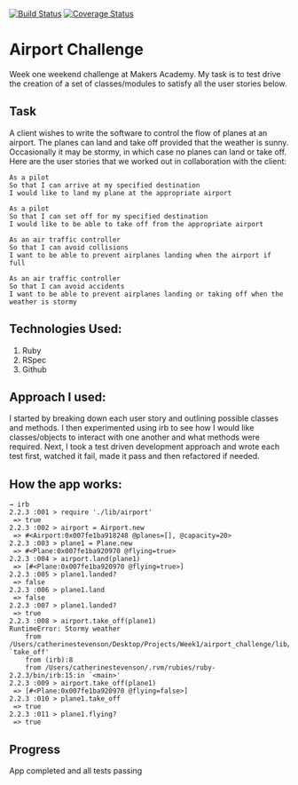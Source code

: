 [![Build Status](https://travis-ci.org/catherinestevenson/airport_challenge.svg?branch=master)](https://travis-ci.org/catherinestevenson/airport_challenge)  [![Coverage Status](https://coveralls.io/repos/catherinestevenson/airport_challenge/badge.svg?branch=master&service=github)](https://coveralls.io/github/catherinestevenson/airport_challenge?branch=master)

Airport Challenge
=================

Week one weekend challenge at Makers Academy. My task is to test drive the creation of a set of classes/modules to satisfy all the user stories below.

Task
-----

A client wishes to write the software to control the flow of planes at an airport. The planes can land and take off provided that the weather is sunny. Occasionally it may be stormy, in which case no planes can land or take off.  Here are the user stories that we worked out in collaboration with the client:

```
As a pilot
So that I can arrive at my specified destination
I would like to land my plane at the appropriate airport

As a pilot
So that I can set off for my specified destination
I would like to be able to take off from the appropriate airport

As an air traffic controller
So that I can avoid collisions
I want to be able to prevent airplanes landing when the airport if full

As an air traffic controller
So that I can avoid accidents
I want to be able to prevent airplanes landing or taking off when the weather is stormy
```

## Technologies Used:

1. Ruby
2. RSpec
3. Github

## Approach I used:

I started by breaking down each user story and outlining possible classes and methods. I then experimented using irb to see how I would like classes/objects to interact with one another and what methods were required. Next, I took a test driven development approach and wrote each test first, watched it fail, made it pass and then refactored if needed.

## How the app works:

```
→ irb
2.2.3 :001 > require './lib/airport'
 => true
2.2.3 :002 > airport = Airport.new
 => #<Airport:0x007fe1ba918248 @planes=[], @capacity=20>
2.2.3 :003 > plane1 = Plane.new
 => #<Plane:0x007fe1ba920970 @flying=true>
2.2.3 :004 > airport.land(plane1)
 => [#<Plane:0x007fe1ba920970 @flying=true>]
2.2.3 :005 > plane1.landed?
 => false
2.2.3 :006 > plane1.land
 => false
2.2.3 :007 > plane1.landed?
 => true
2.2.3 :008 > airport.take_off(plane1)
RuntimeError: Stormy weather
	from /Users/catherinestevenson/Desktop/Projects/Week1/airport_challenge/lib/airport.rb:27:in `take_off'
	from (irb):8
	from /Users/catherinestevenson/.rvm/rubies/ruby-2.2.3/bin/irb:15:in `<main>'
2.2.3 :009 > airport.take_off(plane1)
 => [#<Plane:0x007fe1ba920970 @flying=false>]
2.2.3 :010 > plane1.take_off
 => true
2.2.3 :011 > plane1.flying?
 => true
```

## Progress

App completed and all tests passing
